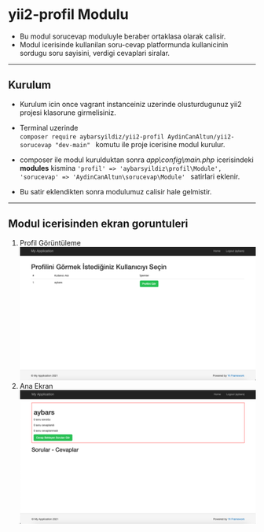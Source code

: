 # yii2-profil Modulu

- Bu modul sorucevap moduluyle beraber ortaklasa olarak calisir.
- Modul icerisinde kullanilan soru-cevap platformunda kullanicinin sordugu soru sayisini, verdigi cevaplari siralar.
<hr>

## Kurulum

- Kurulum icin once vagrant instanceiniz uzerinde olusturdugunuz yii2 projesi klasorune girmelisiniz.
- Terminal uzerinde <br>
     `composer require aybarsyildiz/yii2-profil AydinCanAltun/yii2-sorucevap "dev-main" `
 komutu ile proje icerisine modul kurulur.

- composer ile modul kurulduktan sonra _app\config\main.php_ icerisindeki **modules** kismina 
`'profil' => 'aybarsyildiz\profil\Module',  
'sorucevap' => 'AydinCanAltun\sorucevap\Module' `
    satirlari eklenir.
- Bu satir eklendikten sonra modulumuz calisir hale gelmistir.
<hr>


## Modul icerisinden ekran goruntuleri
1. Profil Görüntüleme
![Profil Görüntüleme](/screenshots/2.png?raw=true "Ana Modül Ekranı")
2. Ana Ekran
![Ana Ekran Ekran Goruntuleri](/screenshots/1.png?raw=true "Profil Görüntüleme")
